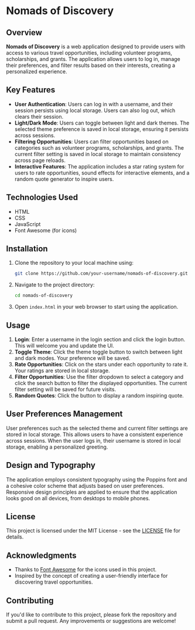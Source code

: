 # Nomads of Discovery

## Overview

**Nomads of Discovery** is a web application designed to provide users with access to various travel opportunities, including volunteer programs, scholarships, and grants. The application allows users to log in, manage their preferences, and filter results based on their interests, creating a personalized experience.

## Key Features

- **User Authentication**: Users can log in with a username, and their session persists using local storage. Users can also log out, which clears their session.
- **Light/Dark Mode**: Users can toggle between light and dark themes. The selected theme preference is saved in local storage, ensuring it persists across sessions.
- **Filtering Opportunities**: Users can filter opportunities based on categories such as volunteer programs, scholarships, and grants. The current filter setting is saved in local storage to maintain consistency across page reloads.
- **Interactive Features**: The application includes a star rating system for users to rate opportunities, sound effects for interactive elements, and a random quote generator to inspire users.

## Technologies Used

- HTML
- CSS
- JavaScript
- Font Awesome (for icons)

## Installation

1. Clone the repository to your local machine using:
   ```bash
   git clone https://github.com/your-username/nomads-of-discovery.git
   ```
2. Navigate to the project directory:
   ```bash
   cd nomads-of-discovery
   ```
3. Open `index.html` in your web browser to start using the application.

## Usage

1. **Login**: Enter a username in the login section and click the login button. This will welcome you and update the UI.
2. **Toggle Theme**: Click the theme toggle button to switch between light and dark modes. Your preference will be saved.
3. **Rate Opportunities**: Click on the stars under each opportunity to rate it. Your ratings are stored in local storage.
4. **Filter Opportunities**: Use the filter dropdown to select a category and click the search button to filter the displayed opportunities. The current filter setting will be saved for future visits.
5. **Random Quotes**: Click the button to display a random inspiring quote.

## User Preferences Management

User preferences such as the selected theme and current filter settings are stored in local storage. This allows users to have a consistent experience across sessions. When the user logs in, their username is stored in local storage, enabling a personalized greeting.

## Design and Typography

The application employs consistent typography using the Poppins font and a cohesive color scheme that adjusts based on user preferences. Responsive design principles are applied to ensure that the application looks good on all devices, from desktops to mobile phones.

## License

This project is licensed under the MIT License - see the [LICENSE](LICENSE) file for details.

## Acknowledgments

- Thanks to [Font Awesome](https://fontawesome.com/) for the icons used in this project.
- Inspired by the concept of creating a user-friendly interface for discovering travel opportunities.

## Contributing

If you'd like to contribute to this project, please fork the repository and submit a pull request. Any improvements or suggestions are welcome!

